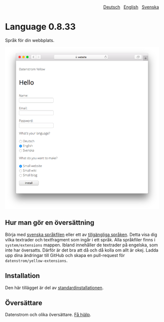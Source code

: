 <p align="right"><a href="README-de.md">Deutsch</a> &nbsp; <a href="README.md">English</a> &nbsp; <a href="README-sv.md">Svenska</a></p>

# Language 0.8.33

Språk för din webbplats.

<p align="center"><img src="language-screenshot.png?raw=true" alt="Skärmdump"></p>

## Hur man gör en översättning

Börja med [svenska språkfilen](https://github.com/annaesvensson/yellow-language/blob/main/translation/swedish/swedish.txt) eller ett av [tillgängliga språken](https://github.com/datenstrom/yellow-extensions/blob/main/README-sv.md#språk). Detta visa dig vilka textrader och textfragment som ingår i ett språk. Alla språkfiler finns i `system/extensions` mappen. Ibland innehåller de textrader på engelska, som inte har översatts. Därför är det bra att då och då kolla om allt är okej. Ladda upp dina ändringar till GitHub och skapa en pull-request för `datenstrom/yellow-extensions`.

## Installation

Den här tillägget är del av [standardinstallationen](https://github.com/datenstrom/yellow).

## Översättare

Datenstrom och olika översättare. [Få hjälp](https://datenstrom.se/sv/yellow/help/).
